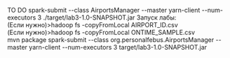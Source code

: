 TO DO
spark-submit --class AirportsManager --master yarn-client --num-executors 3 ./target/lab3-1.0-SNAPSHOT.jar
Запуск лабы:   
(Если нужно)>hadoop fs -copyFromLocal AIRPORT_ID.csv   
(Если нужно)>hadoop fs -copyFromLocal ONTIME_SAMPLE.csv   
mvn package
spark-submit --class org.personalfebus.AirportsManager --master yarn-client --num-executors 3 target/lab3-1.0-SNAPSHOT.jar


